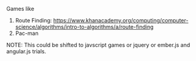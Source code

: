 Games like
1. Route Finding: https://www.khanacademy.org/computing/computer-science/algorithms/intro-to-algorithms/a/route-finding
2. Pac-man




NOTE: This could be shifted to javscript games or jquery or ember.js and angular.js trials.
